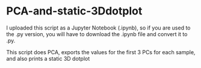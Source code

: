 # PCA-and-static-3Ddotplot

I uploaded this script as a Jupyter Notebook (.ipynb), so if you are used to the .py version, you will have to download the .ipynb file and convert it to .py.

 This script does PCA, exports the values for the first 3 PCs for each sample, and also prints a static 3D dotplot
